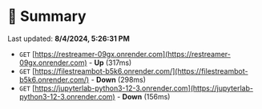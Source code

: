 # 📖 Summary
Last updated: **8/4/2024, 5:26:31 PM**

- `GET` [https://restreamer-09gx.onrender.com](https://restreamer-09gx.onrender.com) - **Up** (317ms)
- `GET` [https://filestreambot-b5k6.onrender.com/](https://filestreambot-b5k6.onrender.com/) - **Down** (298ms)
- `GET` [https://jupyterlab-python3-12-3.onrender.com](https://jupyterlab-python3-12-3.onrender.com) - **Down** (156ms)
